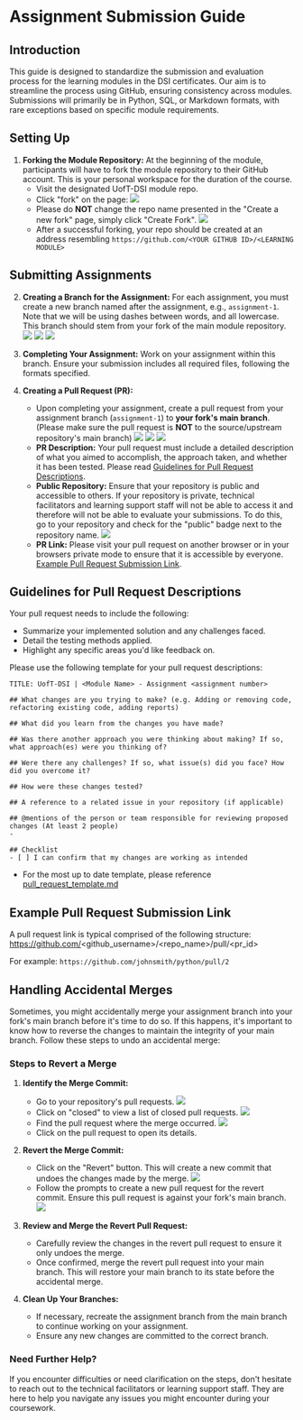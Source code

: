 # Assignment Submission Guide

## Introduction

This guide is designed to standardize the submission and evaluation process for the learning modules in the DSI certificates. Our aim is to streamline the process using GitHub, ensuring consistency across modules. Submissions will primarily be in Python, SQL, or Markdown formats, with rare exceptions based on specific module requirements. 

## Setting Up

1. **Forking the Module Repository:** At the beginning of the module, participants will have to fork the module repository to their GitHub account. This is your personal workspace for the duration of the course.
    - Visit the designated UofT-DSI module repo.
    - Click "fork" on the page:
        ![](./images/fork_repo.png)
    - Please do **NOT** change the repo name presented in the "Create a new fork" page, simply click "Create Fork".
        ![](./images/create_new_fork.png)
    - After a successful forking, your repo should be created at an address resembling `https://github.com/<YOUR GITHUB ID>/<LEARNING MODULE>`

## Submitting Assignments

2. **Creating a Branch for the Assignment:** For each assignment, you must create a new branch named after the assignment, e.g., `assignment-1`. Note that we will be using dashes between words, and all lowercase. This branch should stem from your fork of the main module repository.
    ![](./images/branche_page.png)
    ![](./images/create_branch_button.png)
    ![](./images/create_branch.png)

3. **Completing Your Assignment:** Work on your assignment within this branch. Ensure your submission includes all required files, following the formats specified.

4. **Creating a Pull Request (PR):**
    - Upon completing your assignment, create a pull request from your assignment branch (`assignment-1`) to **your fork's main branch**. (Please make sure the pull request is **NOT** to the source/upstream repository's main branch)
        ![](./images/create_pr.png)
        ![](./images/pr_NOT_DO_creation.png)
        ![](./images/pr_branch_to_main.png)
    - **PR Description:** Your pull request must include a detailed description of what you aimed to accomplish, the approach taken, and whether it has been tested. Please read [Guidelines for Pull Request Descriptions](#guidelines-for-pull-request-descriptions).
    - **Public Repository:** Ensure that your repository is public and accessible to others. If your repository is private, technical facilitators and learning support staff will not be able to access it and therefore will not be able to evaluate your submissions. To do this, go to your repository and check for the "public" badge next to the repository name.
        ![](./images/public_repo.png)
    - **PR Link:** Please visit your pull request on another browser or in your browsers private mode to ensure that it is accessible by everyone. [Example Pull Request Submission Link](#example-pull-request-submission-link).

## Guidelines for Pull Request Descriptions

Your pull request needs to include the following:
- Summarize your implemented solution and any challenges faced.
- Detail the testing methods applied.
- Highlight any specific areas you'd like feedback on.

Please use the following template for your pull request descriptions:

    TITLE: UofT-DSI | <Module Name> - Assignment <assignment number>
   
    ## What changes are you trying to make? (e.g. Adding or removing code, refactoring existing code, adding reports)

    ## What did you learn from the changes you have made?

    ## Was there another approach you were thinking about making? If so, what approach(es) were you thinking of?

    ## Were there any challenges? If so, what issue(s) did you face? How did you overcome it?

    ## How were these changes tested?

    ## A reference to a related issue in your repository (if applicable)

    ## @mentions of the person or team responsible for reviewing proposed changes (At least 2 people)
    - 

    ## Checklist
    - [ ] I can confirm that my changes are working as intended

- For the most up to date template, please reference [pull_request_template.md](https://github.com/UofT-DSI/.github/blob/main/pull_request_template.md?plain=1)

## Example Pull Request Submission Link
A pull request link is typical comprised of the following structure: https://github.com/<github_username>/<repo_name>/pull/<pr_id>

For example:
    ```
    https://github.com/johnsmith/python/pull/2
    ```

## Handling Accidental Merges

Sometimes, you might accidentally merge your assignment branch into your fork's main branch before it's time to do so. If this happens, it's important to know how to reverse the changes to maintain the integrity of your main branch. Follow these steps to undo an accidental merge:

### Steps to Revert a Merge

1. **Identify the Merge Commit:**
    - Go to your repository's pull requests.
        ![](./images/pr_tab.png)
    - Click on "closed" to view a list of closed pull requests.
        ![](./images/closed_prs_button.png)
    - Find the pull request where the merge occurred.
        ![](./images/closed_prs.png)
    - Click on the pull request to open its details.
2. **Revert the Merge Commit:**
    - Click on the "Revert" button. This will create a new commit that undoes the changes made by the merge.
        ![](./images/pr_revert_button.png)
    - Follow the prompts to create a new pull request for the revert commit. Ensure this pull request is against your fork's main branch.
        ![](./images/pr_revert.png)

3. **Review and Merge the Revert Pull Request:**
    - Carefully review the changes in the revert pull request to ensure it only undoes the merge.
    - Once confirmed, merge the revert pull request into your main branch. This will restore your main branch to its state before the accidental merge.

4. **Clean Up Your Branches:**
    - If necessary, recreate the assignment branch from the main branch to continue working on your assignment.
    - Ensure any new changes are committed to the correct branch.

### Need Further Help?

If you encounter difficulties or need clarification on the steps, don't hesitate to reach out to the technical facilitators or learning support staff. They are here to help you navigate any issues you might encounter during your coursework.
